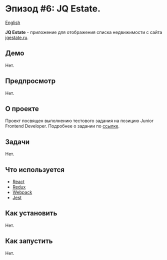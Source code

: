 # Эпизод #6: JQ Estate.

[English](README.md)

**JQ Estate** - приложение для отображения списка недвижимости с сайта [jqestate.ru](http://jqestate.ru/).

## Демо
Нет.

## Предпросмотр
Нет.

## О проекте
Проект посвящен выполнению тестового задания на позицию Junior Frontend Developer. Подробнее о задании по [ссылке](https://gist.github.com/evgenyrodionov/bbe9b80bebd8e4b7eb868b21c354718e).

## Задачи
Нет.

## Что используется
* [React](https://reactjs.org)
* [Redux](https://react-redux.js.org)
* [Webpack](https://webpack.js.org)
* [Jest](https://jestjs.io)

## Как установить
Нет.

## Как запустить
Нет.